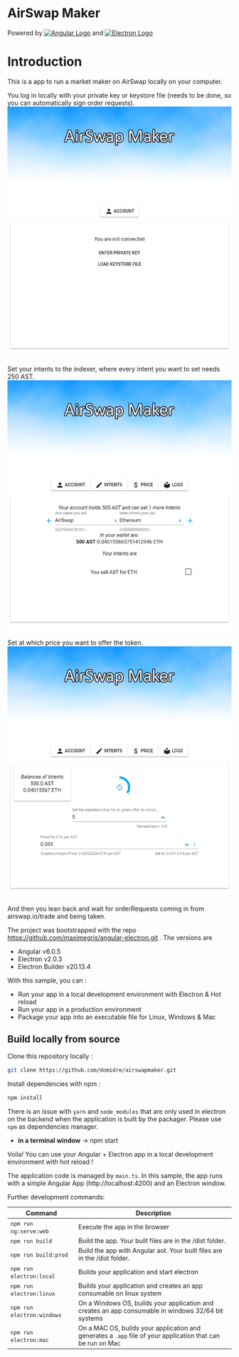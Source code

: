 # AirSwap Maker

Powered by
[![Angular Logo](./logo-angular.jpg)](https://angular.io/) and [![Electron Logo](./logo-electron.jpg)](https://electron.atom.io/)

# Introduction
This is a app to run a market maker on AirSwap locally on your computer.

You log in locally with your private key or keystore file (needs to be done, so you can automatically sign order requests).
![LoginWindow](./screenshot_login.png)

Set your intents to the indexer, where every intent you want to set needs 250 AST.
![IntentsWindow](./screenshot_intents.png)

Set at which price you want to offer the token.
![PriceWindow](./screenshot_price.png)

And then you lean back and wait for orderRequests coming in from airswap.io/trade and being taken.



The project was bootstrapped with the repo https://github.com/maximegris/angular-electron.git .
The versions are
- Angular v6.0.5
- Electron v2.0.3
- Electron Builder v20.13.4

With this sample, you can :

- Run your app in a local development environment with Electron & Hot reload
- Run your app in a production environment
- Package your app into an executable file for Linux, Windows & Mac

## Build locally from source

Clone this repository locally :

``` bash
git clone https://github.com/domidre/airswapmaker.git
```

Install dependencies with npm :

``` bash
npm install
```

There is an issue with `yarn` and `node_modules` that are only used in electron on the backend when the application is built by the packager. Please use `npm` as dependencies manager.

- **in a terminal window** -> npm start  

Voila! You can use your Angular + Electron app in a local development environment with hot reload !

The application code is managed by `main.ts`. In this sample, the app runs with a simple Angular App (http://localhost:4200) and an Electron window.  

Further development commands: 

|Command|Description|
|--|--|
|`npm run ng:serve:web`| Execute the app in the browser |
|`npm run build`| Build the app. Your built files are in the /dist folder. |
|`npm run build:prod`| Build the app with Angular aot. Your built files are in the /dist folder. |
|`npm run electron:local`| Builds your application and start electron
|`npm run electron:linux`| Builds your application and creates an app consumable on linux system |
|`npm run electron:windows`| On a Windows OS, builds your application and creates an app consumable in windows 32/64 bit systems |
|`npm run electron:mac`|  On a MAC OS, builds your application and generates a `.app` file of your application that can be run on Mac |
